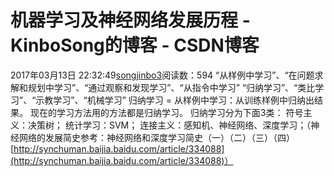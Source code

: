 # 机器学习及神经网络发展历程 - KinboSong的博客 - CSDN博客
2017年03月13日 22:32:49[songjinbo3](https://me.csdn.net/KinboSong)阅读数：594
“从样例中学习”、“在问题求解和规划中学习”、“通过观察和发现学习”、“从指令中学习”
“归纳学习”、“类比学习”、“示教学习”、“机械学习”
归纳学习 = 从样例中学习：从训练样例中归纳出结果。
现在的学习方法用的方法都是归纳学习。
归纳学习分为下面3类：
符号主义：决策树；
统计学习：SVM；
连接主义：感知机、神经网络、深度学习；（神经网络的发展简史参考：神经网络和深度学习简史（一）（二）（三）（四）[http://synchuman.baijia.baidu.com/article/334088](http://synchuman.baijia.baidu.com/article/334088)）
